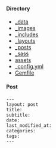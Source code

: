 #### Directory
* [_data](_data)
* [_images](_images)
* [_includes](_includes)
* [_layouts](_layouts)
* [_posts](_posts)
* [_sass](_sass)
* [assets](assets)
* [_config.yml](_config.yml)
* [Gemfile](Gemfile)

#### Post
```
---
layout: post
title: 
subtitle:
date:
last_modified_at:
categories:
tags:
---
```